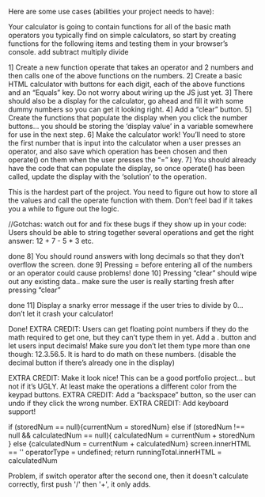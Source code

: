 Here are some use cases (abilities your project needs to have):

Your calculator is going to contain functions for all of the basic math operators you typically find on simple calculators, so start by creating functions for the following items and testing them in your browser’s console.
add
subtract
multiply
divide


1] Create a new function operate that takes an operator and 2 numbers and then calls one of the above functions on the numbers.
2] Create a basic HTML calculator with buttons for each digit, each of the above functions and an “Equals” key.
Do not worry about wiring up the JS just yet.
3] There should also be a display for the calculator, go ahead and fill it with some dummy numbers so you can get it looking right.
4] Add a “clear” button.
5] Create the functions that populate the display when you click the number buttons… you should be storing the ‘display value’ in a variable somewhere for use in the next step.
6] Make the calculator work! You’ll need to store the first number that is input into the calculator when a user presses an operator, and also save which operation has been chosen and then operate() on them when the user presses the “=” key.
7] You should already have the code that can populate the display, so once operate() has been called, update the display with the ‘solution’ to the operation.


This is the hardest part of the project. You need to figure out how to store all the values and call the operate function with them. Don’t feel bad if it takes you a while to figure out the logic.


//Gotchas: watch out for and fix these bugs if they show up in your code:
Users should be able to string together several operations and get the right answer: 12 + 7 - 5 * 3 etc.

done 8] You should round answers with long decimals so that they don’t overflow the screen.
done 9] Pressing = before entering all of the numbers or an operator could cause problems!
done 10] Pressing “clear” should wipe out any existing data.. make sure the user is really starting fresh after pressing “clear”

done 11] Display a snarky error message if the user tries to divide by 0… don’t let it crash your calculator!

Done! EXTRA CREDIT: Users can get floating point numbers if they do the math required to get one, but they can’t type them in yet. Add a . button and let users input decimals! Make sure you don’t let them type more than one though: 12.3.56.5. It is hard to do math on these numbers. (disable the decimal button if there’s already one in the display)

EXTRA CREDIT: Make it look nice! This can be a good portfolio project… but not if it’s UGLY. At least make the operations a different color from the keypad buttons.
EXTRA CREDIT: Add a “backspace” button, so the user can undo if they click the wrong number.
EXTRA CREDIT: Add keyboard support!


if (storedNum == null){currentNum = storedNum}
  else if (storedNum !== null && calculatedNum == null){
        calculatedNum = currentNum + storedNum }
         else {calculatedNum = currentNum + calculatedNum}
          screen.innerHTML == ''
        operatorType = undefined;
        return runningTotal.innerHTML = calculatedNum

Problem, if switch operator after the second one, then it doesn't calculate correctly, first push '/' then '+', it only adds.
